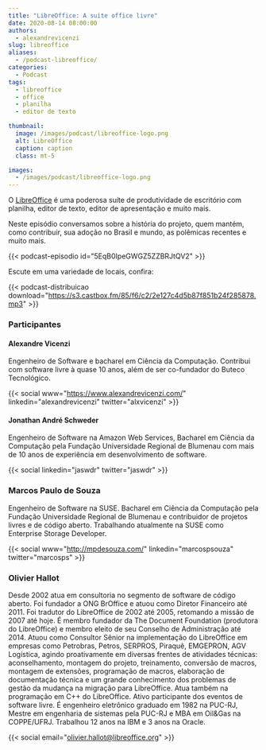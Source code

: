 ```yaml
---
title: "LibreOffice: A suite office livre"
date: 2020-08-14 08:00:00
authors:
  - alexandrevicenzi
slug: libreoffice
aliases:
  - /podcast-libreoffice/
categories:
  - Podcast
tags:
  - libreoffice
  - office
  - planilha
  - editor de texto

thumbnail:
  image: /images/podcast/libreoffice-logo.png
  alt: LibreOffice
  caption: caption
  class: mt-5

images:
  - /images/podcast/libreoffice-logo.png
---
```


O [LibreOffice][libreoffice] é uma poderosa suíte de produtividade de escritório com planilha, editor de texto, editor de apresentação e muito mais.

Neste episódio conversamos sobre a história do projeto, quem mantém, como contribuir, sua adoção no Brasil e mundo, as polêmicas recentes e muito mais.

{{< podcast-episodio id="5EqB0IpeGWGZ5ZZBRJtQV2" >}}

Escute em uma variedade de locais, confira:

{{< podcast-distribuicao download="https://s3.castbox.fm/85/f6/c2/2e127c4d5b87f851b24f285878.mp3" >}}

### Participantes

#### Alexandre Vicenzi

Engenheiro de Software e bacharel em Ciência da Computação. Contribui com software livre à quase 10 anos, além de ser co-fundador do Buteco Tecnológico.

{{< social www="https://www.alexandrevicenzi.com/" linkedin="alexandrevicenzi" twitter="alxvicenzi" >}}

#### Jonathan André Schweder

Engenheiro de Software na Amazon Web Services, Bacharel em Ciência da Computação pela Fundação Universidade Regional de Blumenau com mais de 10 anos de experiência em desenvolvimento de software.

{{< social linkedin="jaswdr" twitter="jaswdr" >}}

### Marcos Paulo de Souza

Engenheiro de Software na SUSE. Bacharel em Ciência da Computação pela Fundação Universidade Regional de Blumenau e contribuidor de projetos livres e de código aberto. Trabalhando atualmente na SUSE como Enterprise Storage Developer.

{{< social www="http://mpdesouza.com/" linkedin="marcospsouza" twitter="marcosps" >}}

### Olivier Hallot

Desde 2002 atua em consultoria no segmento de software de código aberto. Foi fundador a ONG BrOffice e atuou como Diretor Financeiro até 2011. Foi tradutor do LibreOffice de 2002 até 2005, retomando a missão de 2007 até hoje. É membro fundador da The Document Foundation (produtora do LibreOffice) e membro eleito de seu Conselho de Administração até 2014. Atuou como Consultor Sênior na implementação do LibreOffice em empresas como Petrobras, Petros, SERPROS, Piraquê, EMGEPRON, AGV Logística, agindo proativamente em diversas frentes de atividades técnicas: aconselhamento, montagem do projeto, treinamento, conversão de macros, montagem de extensões, programação de macros, elaboração de documentação técnica e um grande conhecimento dos problemas de gestão da mudança na migração para LibreOffice. Atua também na programação em C++ do LibreOffice. Ativo participante dos eventos de software livre. É engenheiro eletrônico graduado em 1982 na PUC-RJ, Mestre em engenharia de sistemas pela PUC-RJ e MBA em Oil&Gas na COPPE/UFRJ. Trabalhou 12 anos na IBM e 3 anos na Oracle.

{{< social email="olivier.hallot@libreoffice.org" >}}


[libreoffice]: https://pt-br.libreoffice.org/
